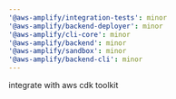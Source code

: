 ```yaml
---
'@aws-amplify/integration-tests': minor
'@aws-amplify/backend-deployer': minor
'@aws-amplify/cli-core': minor
'@aws-amplify/backend': minor
'@aws-amplify/sandbox': minor
'@aws-amplify/backend-cli': minor
---
```


integrate with aws cdk toolkit
